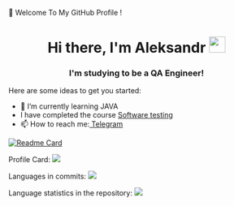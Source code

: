 👋 Welcome To My GitHub Profile !
<h1 align="center">Hi there, I'm <atarget="_blank">Aleksandr</a> 
<img src="https://github.com/blackcater/blackcater/raw/main/images/Hi.gif" height="32"/></h1>
<h3 align="center">I'm studying to be a QA Engineer!</h3>


Here are some ideas to get you started:
- 🌱 I’m currently learning JAVA
- I have completed the course <a href="https://sun9-85.userapi.com/s/v1/if2/xzO7DrwTlRPBlaxDzndkfBu09KGN4FFgn0eSA2J9mQiEifJkHl1x-aOUbguXG5i5ht85YHQ-uCETmfho7SxSTvDq.jpg?size=498x1080&quality=96&type=album" target="_blank"> Software testing</a>  
- 📫 How to reach me:<a href="https://t.me/mechtaaa_mechtaaa" target="_blank"> Telegram</a>  

[![Readme Card](https://github-readme-stats.vercel.app/api/pin/?username=mechtaaa&repo=github-readme-stats)](https://github.com/mechtaaa/github-readme-stats)

Profile Card:
![](https://github-profile-summary-cards.vercel.app/api/cards/profile-details?username=mechtaaa&theme=solarized_dark) 

Languages in commits:
![](https://github-profile-summary-cards.vercel.app/api/cards/most-commit-language?username=mechtaaa&theme=solarized_dark)

Language statistics in the repository:
![](https://github-profile-summary-cards.vercel.app/api/cards/repos-per-language?username=mechtaaa&theme=solarized_dark)
